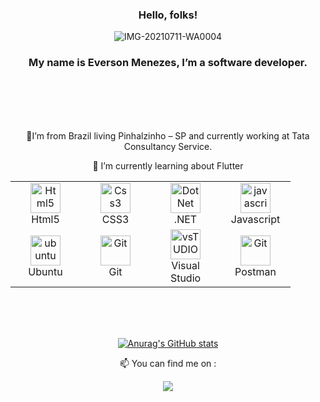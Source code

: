 

<div align="center">

### Hello, folks! 
![IMG-20210711-WA0004](https://user-images.githubusercontent.com/56317408/125205396-66862980-e258-11eb-9255-563116f7aa91.jpg)

### My name is Everson Menezes, I’m a  software developer.

<br>
<br>
<br>
<br>

🔭I’m from Brazil living Pinhalzinho – SP and currently working at Tata Consultancy Service.

🌱 I’m currently learning about Flutter
</div>
        

<table align="center">
        
  <tr>
      <td align="center" width="96">
      <a href="#html5">
        <img src="https://seeklogo.com/images/H/html5-without-wordmark-color-logo-14D252D878-seeklogo.com.png" width="48" height="48" alt="Html5" />
      </a>
      <br>Html5
    </td>
    <td align="center" width="96">
      <a href="#css3">
        <img src="https://upload.wikimedia.org/wikipedia/commons/thumb/6/62/CSS3_logo.svg/48px-CSS3_logo.svg.png" width="48" height="48" alt="Css3" />
      </a>
      <br>CSS3
    </td>
     <td align="center" width="96">
      <a href="#bootstrap">
        <img src="https://seeklogo.com/images/M/microsoft-net-framework-logo-B9BA1A3DA1-seeklogo.com.png" width="48" height="48" alt="DotNet" />
      </a>
      <br>.NET
    </td>
     <td align="center" width="96">
      <a href="#js">
        <img src="https://upload.wikimedia.org/wikipedia/commons/thumb/9/99/Unofficial_JavaScript_logo_2.svg/1024px-Unofficial_JavaScript_logo_2.svg.png" width="48" height="48" alt="javascript" />
      </a>
      <br>Javascript
    </td>
   <tr>
      <td align="center" width="96">
      <a href="#ubuntu" >
        <img src="https://seeklogo.com/images/U/ubuntu-logo-8FDEC6A07B-seeklogo.com.png" width="48" height="48" alt="ubuntu" />
      </a>
      <br>Ubuntu
      <td align="center" width="96">
      <a href="#git" >
        <img src="https://upload.wikimedia.org/wikipedia/commons/thumb/3/3f/Git_icon.svg/1200px-Git_icon.svg.png" width="48" height="48" alt="Git" />
      </a>
      <br>Git
    </td>
      <td align="center"  width="96">
      <a href="#vscode">
        <img src="https://seeklogo.com/images/M/microsoft-visual-studio-logo-9E65CA55F8-seeklogo.com.png?v=637810385130000000" width="48" height="48" alt="vsTUDIO" />
      </a>
      <br>Visual Studio
    </td>
      <td align="center" width="96">
      <a href="#postman" >
        <img src="https://www.vectorlogo.zone/logos/getpostman/getpostman-icon.svg" width="48" height="48" alt="Git" />
      </a>
      <br>Postman
    </td>     
</table>
<br>
<br>
<br>

<div align="center">
        
[![Anurag's GitHub stats](https://github-readme-stats.vercel.app/api/top-langs?username=Everson-Menezes&show_icons=true&theme=dark)](https://github.com/Everson-Menezes/)
        
</div>

<div align="center">
        📫 You can find me on :
        
  <a href="https://www.linkedin.com/in/everson-menezes-santos/"><img src="https://img.shields.io/badge/LinkedIn-0077B5?style=for-the-badge&logo=linkedin&logoColor=white" /></a>
</div>

 
